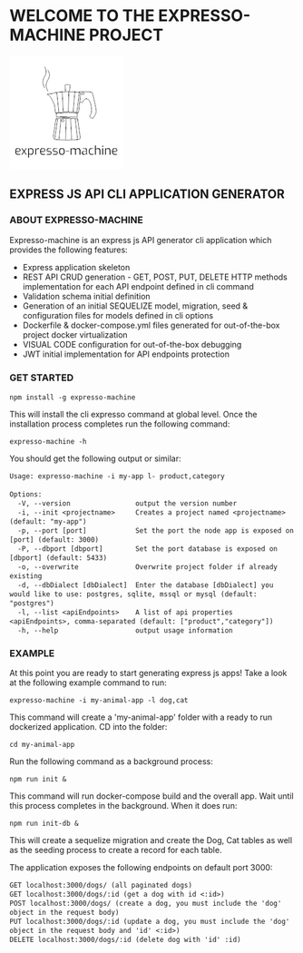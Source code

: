 # WELCOME TO THE EXPRESSO-MACHINE PROJECT

![alt text](./assets/logo.png "Logo Title Text 1")


## EXPRESS JS API CLI APPLICATION GENERATOR

### ABOUT EXPRESSO-MACHINE

Expresso-machine is an express js API generator cli application which provides the following features:

* Express application skeleton
* REST API CRUD generation - GET, POST, PUT, DELETE HTTP methods implementation for each API endpoint defined in cli command
* Validation schema initial definition
* Generation of an initial SEQUELIZE model, migration, seed & configuration files for models defined in cli options
* Dockerfile & docker-compose.yml files generated for out-of-the-box project docker virtualization
* VISUAL CODE configuration for out-of-the-box debugging
* JWT initial implementation for API endpoints protection

### GET STARTED

```
npm install -g expresso-machine
```

This will install the cli expresso command at global level. Once the installation process completes run the following command:

```
expresso-machine -h
```

You should get the following output or similar:

```
Usage: expresso-machine -i my-app l- product,category

Options:
  -V, --version                output the version number
  -i, --init <projectname>     Creates a project named <projectname> (default: "my-app")
  -p, --port [port]            Set the port the node app is exposed on [port] (default: 3000)
  -P, --dbport [dbport]        Set the port database is exposed on [dbport] (default: 5433)
  -o, --overwrite              Overwrite project folder if already existing
  -d, --dbDialect [dbDialect]  Enter the database [dbDialect] you would like to use: postgres, sqlite, mssql or mysql (default: "postgres")
  -l, --list <apiEndpoints>    A list of api properties <apiEndpoints>, comma-separated (default: ["product","category"])
  -h, --help                   output usage information

```

### EXAMPLE

At this point you are ready to start generating express js apps! Take a look at the following example command to run:

```
expresso-machine -i my-animal-app -l dog,cat
```

This command will create a 'my-animal-app' folder with a ready to run dockerized application. CD into the folder:

```
cd my-animal-app
```

Run the following command as a background process:

```
npm run init &
```

This command will run docker-compose build and the overall app. Wait until this process completes in the background. When it does run:

```
npm run init-db &
```

This will create a sequelize migration and create the Dog, Cat tables as well as the seeding process to create a record for each table.

The application exposes the following endpoints on default port 3000:

```
GET localhost:3000/dogs/ (all paginated dogs)
GET localhost:3000/dogs/:id (get a dog with id <:id>)
POST localhost:3000/dogs/ (create a dog, you must include the 'dog' object in the request body)
PUT localhost:3000/dogs/:id (update a dog, you must include the 'dog' object in the request body and 'id' <:id>)
DELETE localhost:3000/dogs/:id (delete dog with 'id' :id)

```